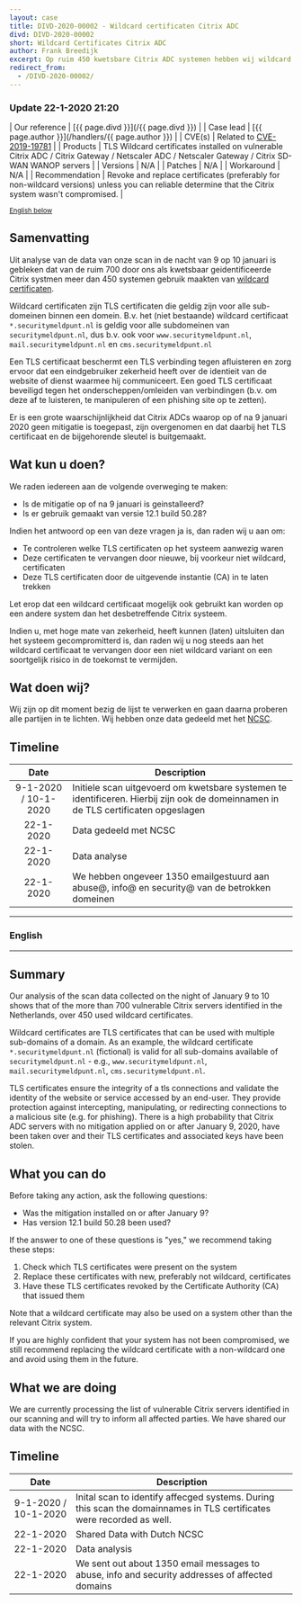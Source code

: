 ```yaml
---
layout: case
title: DIVD-2020-00002 - Wildcard certificaten Citrix ADC
divd: DIVD-2020-00002
short: Wildcard Certificates Citrix ADC
author: Frank Breedijk
excerpt: Op ruim 450 kwetsbare Citrix ADC systemen hebben wij wildcard certificaten aangetroffen / We have found over 450 vulnerable Citrix ADC that used wildcard certificates
redirect_from:
  - /DIVD-2020-00002/
---
```


### Update 22-1-2020 21:20

| Our reference | [{{ page.divd }}](/{{ page.divd }}) |
| Case lead | [{{ page.author }}](/handlers/{{ page.author }})  |
| CVE(s) | Related to [CVE-2019-19781](https://cve.mitre.org/cgi-bin/cvename.cgi?name=CVE-2019-19781) |
| Products | TLS Wildcard certificates installed on vulnerable Citrix ADC / Citrix Gateway / Netscaler ADC / Netscaler Gateway / Citrix SD-WAN WANOP servers |
| Versions | N/A |
| Patches | N/A |
| Workaround | N/A |
| Recommendation | Revoke and replace certificates (preferably for non-wildcard versions) unless you can reliable determine that the Citrix system wasn't compromised. |

<small>[English below](#english)</small>


## Samenvatting

Uit analyse van de data van onze scan in de nacht van 9 op 10 januari is gebleken dat van de ruim 700 door ons als kwetsbaar geidentificeerde Citrix systmen meer dan 450 systemen gebruik maakten van [wildcard certificaten](https://en.wikipedia.org/wiki/Wildcard_certificate).

Wildcard certificaten zijn TLS certificaten die geldig zijn voor alle sub-domeinen binnen een domein. B.v. het (niet bestaande) wildcard certificaat `*.securitymeldpunt.nl` is geldig voor alle subdomeinen van `securitymeldpunt.nl`, dus b.v. ook voor `www.securitymeldpunt.nl`, `mail.securitymeldpunt.nl` en `cms.securitymeldpunt.nl`

Een TLS certificaat beschermt een TLS verbinding tegen afluisteren en zorg ervoor dat een eindgebruiker zekerheid heeft over de identieit van de website of dienst waarmee hij communiceert. Een goed TLS certificaat beveiligd tegen het onderscheppen/omleiden van verbindingen (b.v. om deze af te luisteren, te manipuleren of een phishing site op te zetten).

Er is een grote waarschijnlijkheid dat Citrix ADCs waarop op of na 9 januari 2020 geen mitigatie is toegepast, zijn overgenomen en dat daarbij het TLS certificaat en de bijgehorende sleutel is buitgemaakt.

## Wat kun u doen?

We raden iedereen aan de volgende overweging te maken:
* Is de mitigatie op of na 9 januari is geinstalleerd?
* Is er gebruik gemaakt van versie 12.1 build 50.28?

Indien het antwoord op een van deze vragen ja is, dan raden wij u aan om:
* Te controleren welke TLS certificaten op het systeem aanwezig waren
* Deze certificaten te vervangen door nieuwe, bij voorkeur niet wildcard, certificaten
* Deze TLS certificaten door de uitgevende instantie (CA) in te laten trekken

Let erop dat een wildcard certificaat mogelijk ook gebruikt kan worden op een andere system dan het desbetreffende Citrix systeem.

Indien u, met hoge mate van zekerheid, heeft kunnen (laten) uitsluiten dan het systeem gecompromitterd is, dan raden wij u nog steeds aan het wildcard certificaat te vervangen door een niet wildcard variant on een soortgelijk risico in de toekomst te vermijden.

## Wat doen wij?

Wij zijn op dit moment bezig de lijst te verwerken en gaan daarna proberen alle partijen in te lichten. Wij hebben onze data gedeeld met het [NCSC](https://www.ncsc.nl).

## Timeline

| Date  | Description |
|:-----:|-------------|
| 9-1-2020 / 10-1-2020 | Initiele scan uitgevoerd om kwetsbare systemen te identificeren. Hierbij zijn ook de domeinnamen in de TLS certificaten opgeslagen |
| 22-1-2020 | Data gedeeld met NCSC |
| 22-1-2020 | Data analyse |
| 22-1-2020 | We hebben ongeveer 1350 emailgestuurd aan abuse@, info@ en security@ van de betrokken domeinen |

<hr>

### <a name="english"></a>English
<hr>

## Summary

Our analysis of the scan data collected on the night of January 9 to 10 shows that of the more than 700 vulnerable Citrix servers identified in the Netherlands, over 450 used wildcard certificates.

Wildcard certificates are TLS certificates that can be used with multiple sub-domains of a domain. As an example, the wildcard certificate `*.securitymeldpunt.nl` (fictional) is valid for all sub-domains available of `securitymeldpunt.nl` - e.g., `www.securitymeldpunt.nl`, `mail.securitymeldpunt.nl`, `cms.securitymeldpunt.nl`.

TLS certificates ensure the integrity of a tls connections and validate the identity of the website or service accessed by an end-user. They provide protection against intercepting, manipulating, or redirecting connections to a malicious site (e.g. for phishing).
There is a high probability that Citrix ADC servers with no mitigation applied on or after January 9, 2020, have been taken over and their TLS certificates and associated keys have been stolen.

## What you can do

Before taking any action, ask the following questions:
* Was the mitigation installed on or after January 9?
* Has version 12.1 build 50.28 been used?

If the answer to one of these questions is "yes," we recommend taking these steps:
1. Check which TLS certificates were present on the system
2. Replace these certificates with new, preferably not wildcard, certificates
3. Have these TLS certificates revoked by the Certificate Authority (CA) that issued them

Note that a wildcard certificate may also be used on a system other than the relevant Citrix system.

If you are highly confident that your system has not been compromised, we still recommend replacing the wildcard certificate with a non-wildcard one and avoid using them in the future.

## What we are doing

We are currently processing the list of vulnerable Citrix servers identified in our scanning and will try to inform all affected parties. We have shared our data with the NCSC.

## Timeline


| Date  | Description |
|:-----:|-------------|
| 9-1-2020 / 10-1-2020 | Inital scan to identify affecged systems. During this scan the domainnames in TLS certificates were recorded as well.  |
| 22-1-2020 | Shared Data with Dutch NCSC |
| 22-1-2020 | Data analysis |
| 22-1-2020 | We sent out about 1350 email messages to abuse, info and security addresses of affected domains |